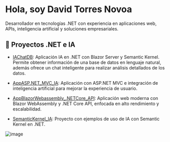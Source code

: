 # Hola, soy David Torres Novoa

Desarrollador en tecnologías .NET con experiencia en aplicaciones web, APIs, inteligencia artificial y soluciones empresariales.

## 📌 Proyectos .NET e IA
- [IAChatDB](https://github.com/David-punto-net/IAChatDB): Aplicación IA en .NET con Blazor Server y Semantic Kernel. Permite obtener información de una base de datos en lenguaje natural, además ofrece un chat inteligente para realizar análisis detallados de los datos.

- [AppASP.NET_MVC_IA](https://github.com/David-punto-net/AppASP.NET_MVC_IA): Aplicación con ASP.NET MVC e integración de inteligencia artificial para mejorar la experiencia de usuario.

- [AppBlazorWebassembly_.NETCore_API](https://github.com/David-punto-net/AppBlazorWebassembly_.NETCore_API): Aplicación web moderna con Blazor WebAssembly y .NET Core API, enfocada en alto rendimiento y escalabilidad.

- [SemanticKernel_IA](https://github.com/David-punto-net/SemanticKernel_IA): Proyecto con ejemplos de uso de IA con Semantic Kernel en .NET.
  



![image](https://github.com/user-attachments/assets/9f0cd028-6612-4e88-ad5c-5de1487d767a)

